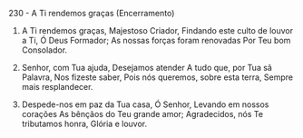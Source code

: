 230 - A Ti rendemos graças (Encerramento)

1. A Ti rendemos graças,
   Majestoso Criador,
   Findando este culto de louvor a Ti,
   Ó Deus Formador;
   As nossas forças foram renovadas
   Por Teu bom Consolador.

2. Senhor, com Tua ajuda,
   Desejamos atender
   A tudo que, por Tua sã Palavra,
   Nos fizeste saber,
   Pois nós queremos, sobre esta terra,
   Sempre mais resplandecer.

3. Despede-nos em paz da Tua casa,
   Ó Senhor,
   Levando em nossos corações
   As bênçãos do Teu grande amor;
   Agradecidos, nós Te tributamos honra,
   Glória e louvor.
